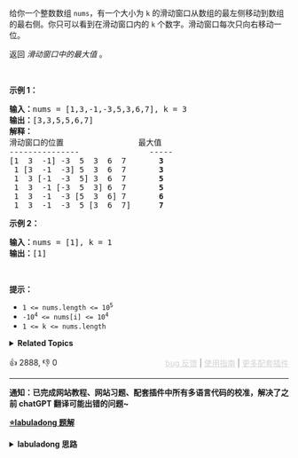 <p>给你一个整数数组 <code>nums</code>，有一个大小为&nbsp;<code>k</code><em>&nbsp;</em>的滑动窗口从数组的最左侧移动到数组的最右侧。你只可以看到在滑动窗口内的 <code>k</code>&nbsp;个数字。滑动窗口每次只向右移动一位。</p>

<p>返回 <em>滑动窗口中的最大值 </em>。</p>

<p>&nbsp;</p>

<p><strong>示例 1：</strong></p>

<pre>
<b>输入：</b>nums = [1,3,-1,-3,5,3,6,7], k = 3
<b>输出：</b>[3,3,5,5,6,7]
<b>解释：</b>
滑动窗口的位置                最大值
---------------               -----
[1  3  -1] -3  5  3  6  7       <strong>3</strong>
 1 [3  -1  -3] 5  3  6  7       <strong>3</strong>
 1  3 [-1  -3  5] 3  6  7      <strong> 5</strong>
 1  3  -1 [-3  5  3] 6  7       <strong>5</strong>
 1  3  -1  -3 [5  3  6] 7       <strong>6</strong>
 1  3  -1  -3  5 [3  6  7]      <strong>7</strong>
</pre>

<p><strong>示例 2：</strong></p>

<pre>
<b>输入：</b>nums = [1], k = 1
<b>输出：</b>[1]
</pre>

<p>&nbsp;</p>

<p><b>提示：</b></p>

<ul> 
 <li><code>1 &lt;= nums.length &lt;= 10<sup>5</sup></code></li> 
 <li><code>-10<sup>4</sup>&nbsp;&lt;= nums[i] &lt;= 10<sup>4</sup></code></li> 
 <li><code>1 &lt;= k &lt;= nums.length</code></li> 
</ul>

<details><summary><strong>Related Topics</strong></summary>队列 | 数组 | 滑动窗口 | 单调队列 | 堆（优先队列）</details><br>

<div>👍 2888, 👎 0<span style='float: right;'><span style='color: gray;'><a href='https://github.com/labuladong/fucking-algorithm/issues' target='_blank' style='color: lightgray;text-decoration: underline;'>bug 反馈</a> | <a href='https://labuladong.online/algo/fname.html?fname=jb插件简介' target='_blank' style='color: lightgray;text-decoration: underline;'>使用指南</a> | <a href='https://labuladong.online/algo/' target='_blank' style='color: lightgray;text-decoration: underline;'>更多配套插件</a></span></span></div>

<div id="labuladong"><hr>

**通知：已完成网站教程、网站习题、配套插件中所有多语言代码的校准，解决了之前 chatGPT 翻译可能出错的问题~**



<p><strong><a href="https://labuladong.online/algo/data-structure/monotonic-queue/" target="_blank">⭐️labuladong 题解</a></strong></p>
<details><summary><strong>labuladong 思路</strong></summary>

<div id="labuladong_solution_zh">

## 基本思路

> 我在 [155. 最小栈](/problems/min-stack) 的思路中详细分析了动态集合中维护最值的「千古难题」，如果你没有做，可以先去做一下。我想请你结合这两道题仔细思考：队列和栈分别是如何解决最值维护问题的？

使用一个队列充当不断滑动的窗口，每次滑动记录其中的最大值：

![](https://labuladong.online/algo/images/单调队列/1.png)

如何在 `O(1)` 时间计算最大值，只需要一个特殊的数据结构「单调队列」，`push` 方法依然在队尾添加元素，但是要把前面比自己小的元素都删掉，直到遇到更大的元素才停止删除。

![](https://labuladong.online/algo/images/单调队列/3.png)

使用单调队列数据结构就能完成本题。

**详细题解：[单调队列结构解决滑动窗口问题](https://labuladong.online/algo/data-structure/monotonic-queue/)**

</div>

**标签：[数据结构](https://labuladong.online/algo/)，[滑动窗口](https://labuladong.online/algo/)，[队列](https://labuladong.online/algo/)**

<div id="solution">

## 解法代码



<div class="tab-panel"><div class="tab-nav">
<button data-tab-item="cpp" class="tab-nav-button btn " data-tab-group="default" onclick="switchTab(this)">cpp🤖</button>

<button data-tab-item="python" class="tab-nav-button btn " data-tab-group="default" onclick="switchTab(this)">python🤖</button>

<button data-tab-item="java" class="tab-nav-button btn active" data-tab-group="default" onclick="switchTab(this)">java🟢</button>

<button data-tab-item="go" class="tab-nav-button btn " data-tab-group="default" onclick="switchTab(this)">go🤖</button>

<button data-tab-item="javascript" class="tab-nav-button btn " data-tab-group="default" onclick="switchTab(this)">javascript🤖</button>
</div><div class="tab-content">
<div data-tab-item="cpp" class="tab-item " data-tab-group="default"><div class="highlight">

```cpp
// 注意：cpp 代码由 chatGPT🤖 根据我的 java 代码翻译。
// 本代码的正确性已通过力扣验证，但可能缺失注释。必要时请对照我的 java 代码查看。

class Solution {
    // 单调队列的实现
    class MonotonicQueue {
        deque<int> q;
    public:
        void push(int n) {
            // 将小于 n 的元素全部删除
            while (!q.empty() && q.back() < n) {
                q.pop_back();
            }
            // 然后将 n 加入尾部
            q.push_back(n);
        }

        int max() {
            return q.front();
        }

        void pop(int n) {
            if (n == q.front()) {
                q.pop_front();
            }
        }
    };

public:
    // 解题函数的实现
    vector<int> maxSlidingWindow(vector<int>& nums, int k) {
        MonotonicQueue window;
        vector<int> res;

        for (int i = 0; i < nums.size(); i++) {
            if (i < k - 1) {
                // 先填满窗口的前 k - 1
                window.push(nums[i]);
            } else {
                // 窗口向前滑动，加入新数字
                window.push(nums[i]);
                // 记录当前窗口的最大值
                res.push_back(window.max());
                // 移出旧数字
                window.pop(nums[i - k + 1]);
            }
        }
        // 需要转成 int[] 数组再返回
        return res;
    }
};
```

</div></div>

<div data-tab-item="python" class="tab-item " data-tab-group="default"><div class="highlight">

```python
# 注意：python 代码由 chatGPT🤖 根据我的 java 代码翻译。
# 本代码的正确性已通过力扣验证，但可能缺失注释。必要时请对照我的 java 代码查看。

class Solution:
    # 单调队列的实现
    class MonotonicQueue:
        def __init__(self):
            self.q = []

        def push(self, n):
            # 将小于 n 的元素全部删除
            while self.q and self.q[-1] < n: # <extend down -300>![](https://labuladong.online/algo/images/单调队列/3.png) #
                self.q.pop()
            # 然后将 n 加入尾部
            self.q.append(n)

        def max(self):
            return self.q[0]

        def pop(self, n):
            if n == self.q[0]:
                self.q.pop(0)

    # 解题函数的实现
    def maxSlidingWindow(self, nums: List[int], k: int) -> List[int]:
        window = self.MonotonicQueue()
        res = []

        for i in range(len(nums)):
            if i < k - 1:
                # 先填满窗口的前 k - 1
                window.push(nums[i])
            else: # <extend up -150>![](https://labuladong.online/algo/images/单调队列/1.png) #
                # 窗口向前滑动，加入新数字
                window.push(nums[i])
                # 记录当前窗口的最大值
                res.append(window.max())
                # 移出旧数字
                window.pop(nums[i - k + 1])
        # 需要转成 int[] 数组再返回
        return res
```

</div></div>

<div data-tab-item="java" class="tab-item active" data-tab-group="default"><div class="highlight">

```java
class Solution {
    // 单调队列的实现
    class MonotonicQueue {
        LinkedList<Integer> q = new LinkedList<>();
        public void push(int n) {
            // 将小于 n 的元素全部删除
            while (!q.isEmpty() && q.getLast() < n) {/**<extend down -300>![](https://labuladong.online/algo/images/单调队列/3.png) */
                q.pollLast();
            }
            // 然后将 n 加入尾部
            q.addLast(n);
        }

        public int max() {
            return q.getFirst();
        }

        public void pop(int n) {
            if (n == q.getFirst()) {
                q.pollFirst();
            }
        }
    }

    // 解题函数的实现
    public int[] maxSlidingWindow(int[] nums, int k) {
        MonotonicQueue window = new MonotonicQueue();
        List<Integer> res = new ArrayList<>();

        for (int i = 0; i < nums.length; i++) {
            if (i < k - 1) {
                // 先填满窗口的前 k - 1
                window.push(nums[i]);
            } else {/**<extend up -150>![](https://labuladong.online/algo/images/单调队列/1.png) */
                // 窗口向前滑动，加入新数字
                window.push(nums[i]);
                // 记录当前窗口的最大值
                res.add(window.max());
                // 移出旧数字
                window.pop(nums[i - k + 1]);
            }
        }
        // 需要转成 int[] 数组再返回
        int[] arr = new int[res.size()];
        for (int i = 0; i < res.size(); i++) {
            arr[i] = res.get(i);
        }
        return arr;
    }
}
```

</div></div>

<div data-tab-item="go" class="tab-item " data-tab-group="default"><div class="highlight">

```go
// 注意：go 代码由 chatGPT🤖 根据我的 java 代码翻译。
// 本代码的正确性已通过力扣验证，但可能缺失注释。必要时请对照我的 java 代码查看。

type MonotonicQueue struct {
    q []int
}

// 单调队列的实现
func (mq *MonotonicQueue) push(n int) {
    // 将小于 n 的元素全部删除
    for len(mq.q) > 0 && mq.q[len(mq.q)-1] < n {
        mq.q = mq.q[:len(mq.q)-1]
    }
    // 然后将 n 加入尾部
    mq.q = append(mq.q, n)
}

func (mq *MonotonicQueue) max() int {
    return mq.q[0]
}

func (mq *MonotonicQueue) pop(n int) {
    if len(mq.q) > 0 && n == mq.q[0] {
        mq.q = mq.q[1:]
    }
}

// 解题函数的实现
func maxSlidingWindow(nums []int, k int) []int {
    window := &MonotonicQueue{}
    res := []int{}

    for i := 0; i < len(nums); i++ {
        if i < k-1 {
            // 先填满窗口的前 k - 1
            window.push(nums[i])
        } else {
            // 窗口向前滑动，加入新数字
            window.push(nums[i])
            // 记录当前窗口的最大值
            res = append(res, window.max())
            // 移出旧数字
            window.pop(nums[i-k+1])
        }
    }
    // 需要转成 int[] 数组再返回
    return res
}
```

</div></div>

<div data-tab-item="javascript" class="tab-item " data-tab-group="default"><div class="highlight">

```javascript
// 注意：javascript 代码由 chatGPT🤖 根据我的 java 代码翻译。
// 本代码的正确性已通过力扣验证，但可能缺失注释。必要时请对照我的 java 代码查看。

// 单调队列的实现
var MonotonicQueue = function() {
    this.q = [];
};

MonotonicQueue.prototype.push = function(n) {
    // 将小于 n 的元素全部删除
    while (this.q.length > 0 && this.q[this.q.length - 1] < n) {
        this.q.pop();
    }
    // 然后将 n 加入尾部
    this.q.push(n);
};

MonotonicQueue.prototype.max = function() {
    return this.q[0];
};

MonotonicQueue.prototype.pop = function(n) {
    if (n === this.q[0]) {
        this.q.shift();
    }
};

// 解题函数的实现
var maxSlidingWindow = function(nums, k) {
    var window = new MonotonicQueue();
    var res = [];

    for (var i = 0; i < nums.length; i++) {
        if (i < k - 1) {
            // 先填满窗口的前 k - 1
            window.push(nums[i]);
        } else {
            // 窗口向前滑动，加入新数字
            window.push(nums[i]);
            // 记录当前窗口的最大值
            res.push(window.max());
            // 移出旧数字
            window.pop(nums[i - k + 1]);
        }
    }
    // 需要转成 int[] 数组再返回
    return res;
};
```

</div></div>
</div></div>

**类似题目**：
  - [155. 最小栈 🟠](/problems/min-stack)
  - [剑指 Offer 30. 包含min函数的栈 🟢](/problems/bao-han-minhan-shu-de-zhan-lcof)
  - [剑指 Offer 59 - I. 滑动窗口的最大值 🔴](/problems/hua-dong-chuang-kou-de-zui-da-zhi-lcof)
  - [面试题59 - II. 队列的最大值 🟠](/problems/dui-lie-de-zui-da-zhi-lcof)

</div>

</details>
</div>

